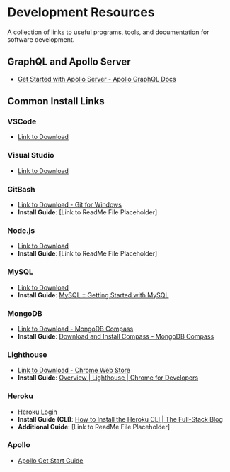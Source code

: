 # Development Resources

A collection of links to useful programs, tools, and documentation for software development.

## GraphQL and Apollo Server
- [Get Started with Apollo Server - Apollo GraphQL Docs](https://www.apollographql.com/docs/apollo-server/getting-started/)

## Common Install Links

### VSCode
- [Link to Download](https://code.visualstudio.com/)

### Visual Studio
- [Link to Download](https://visualstudio.microsoft.com/downloads/)

### GitBash
- [Link to Download - Git for Windows](https://gitforwindows.org/)
- **Install Guide**: [Link to ReadMe File Placeholder]

### Node.js
- [Link to Download](https://nodejs.org/en/download/prebuilt-installer)
- **Install Guide**: [Link to ReadMe File Placeholder]

### MySQL
- [Link to Download](https://www.mysql.com/)
- **Install Guide**: [MySQL :: Getting Started with MySQL](https://dev.mysql.com/doc/refman/8.0/en/)

### MongoDB
- [Link to Download - MongoDB Compass](https://www.mongodb.com/try/download/compass)
- **Install Guide**: [Download and Install Compass - MongoDB Compass](https://docs.mongodb.com/compass/current/install/)

### Lighthouse
- [Link to Download - Chrome Web Store](https://chrome.google.com/webstore/detail/lighthouse/blipmdconlkpinefehnmjammfjpmpbjk)
- **Install Guide**: [Overview | Lighthouse | Chrome for Developers](https://developers.google.com/web/tools/lighthouse)

### Heroku
- [Heroku Login](https://id.heroku.com/login)
- **Install Guide (CLI)**: [How to Install the Heroku CLI | The Full-Stack Blog](https://coding-boot-camp.github.io/full-stack/heroku/heroku-install)
- **Additional Guide**: [Link to ReadMe File Placeholder]

### Apollo
- [Apollo Get Start Guide](https://www.apollographql.com/docs/apollo-server/getting-started)